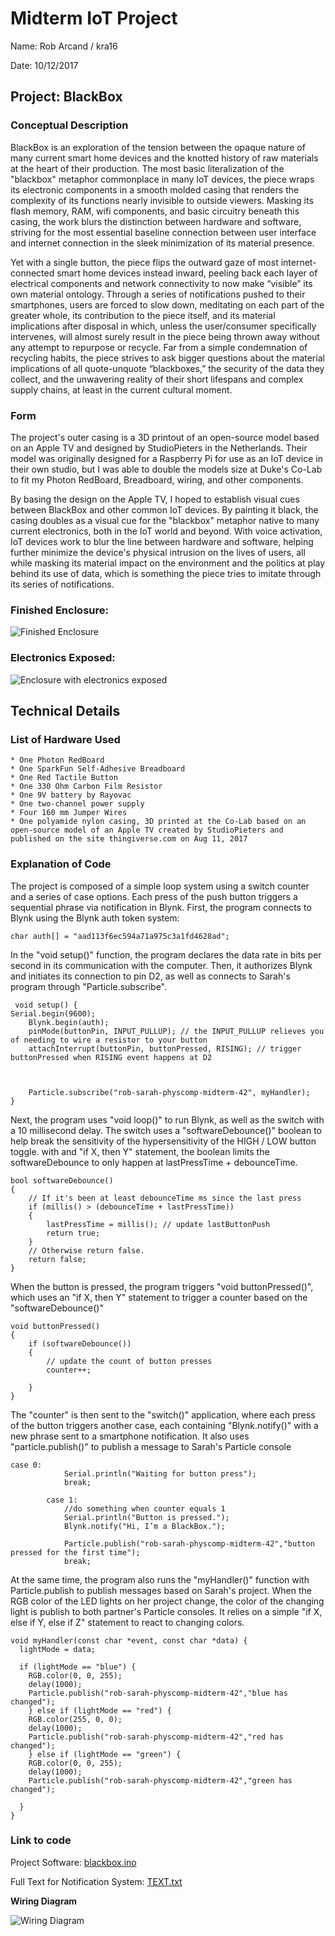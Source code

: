 # Midterm IoT Project

Name: Rob Arcand / kra16

Date: 10/12/2017

## Project: BlackBox

### Conceptual Description

BlackBox is an exploration of the tension between the opaque nature of many current smart home devices and the knotted history of raw materials at the heart of their production. The most basic literalization of the "blackbox" metaphor commonplace in many IoT devices, the piece wraps its electronic components in a smooth molded casing that renders the complexity of its functions nearly invisible to outside viewers. Masking its flash memory, RAM, wifi components, and basic circuitry beneath this casing, the work blurs the distinction between hardware and software, striving for the most essential baseline connection between user interface and internet connection in the sleek minimization of its material presence.

Yet with a single button, the piece flips the outward gaze of most internet-connected smart home devices instead inward, peeling back each layer of electrical components and network connectivity to now make “visible” its own material ontology. Through a series of notifications pushed to their smartphones, users are forced to slow down, meditating on each part of the greater whole, its contribution to the piece itself, and its material implications after disposal in which, unless the user/consumer specifically intervenes, will almost surely result in the piece being thrown away without any attempt to repurpose or recycle. Far from a simple condemnation of recycling habits, the piece strives to ask bigger questions about the material implications of all quote-unquote “blackboxes,” the security of the data they collect, and the unwavering reality of their short lifespans and complex supply chains, at least in the current cultural moment.

### Form

The project's outer casing is a 3D printout of an open-source model based on an Apple TV and designed by StudioPieters in the Netherlands. Their model was originally designed for a Raspberry Pi for use as an IoT device in their own studio, but I was able to double the models size at Duke's Co-Lab to fit my Photon RedBoard, Breadboard, wiring, and other components.

By basing the design on the Apple TV, I hoped to establish visual cues between BlackBox and other common IoT devices. By painting it black, the casing doubles as a visual cue for the "blackbox" metaphor native to many current electronics, both in the IoT world and beyond. With voice activation, IoT devices work to blur the line between hardware and software, helping further minimize the device's physical intrusion on the lives of users, all while masking its material impact on the environment and the politics at play behind its use of data, which is something the piece tries to imitate through its series of notifications.

### Finished Enclosure:

![Finished Enclosure](enclosed.jpg)

### Electronics Exposed:

![Enclosure with electronics exposed](exposed.jpg)

## Technical Details

### List of Hardware Used
	* One Photon RedBoard
	* One SparkFun Self-Adhesive Breadboard
	* One Red Tactile Button
	* One 330 Ohm Carbon Film Resistor
	* One 9V battery by Rayovac
	* One two-channel power supply
	* Four 160 mm Jumper Wires
	* One polyamide nylon casing, 3D printed at the Co-Lab based on an open-source model of an Apple TV created by StudioPieters and published on the site thingiverse.com on Aug 11, 2017
	
### Explanation of Code

The project is composed of a simple loop system using a switch counter and a series of case options. Each press of the push button triggers a sequential phrase via notification in Blynk. First, the program connects to Blynk using the Blynk auth token system:

```
char auth[] = "aad113f6ec594a71a975c3a1fd4628ad";
```

In the "void setup()" function, the program declares the data rate in bits per second in its communication with the computer. Then, it authorizes Blynk and initiates its connection to pin D2, as well as connects to Sarah's program through "Particle.subscribe".

```
 void setup() {
Serial.begin(9600);
    Blynk.begin(auth);
    pinMode(buttonPin, INPUT_PULLUP); // the INPUT_PULLUP relieves you of needing to wire a resistor to your button
    attachInterrupt(buttonPin, buttonPressed, RISING); // trigger buttonPressed when RISING event happens at D2
    
    
    
    Particle.subscribe("rob-sarah-physcomp-midterm-42", myHandler);
}
```

Next, the program uses "void loop()" to run Blynk, as well as the switch with a 10 millisecond delay. The switch uses a "softwareDebounce()" boolean to help break the sensitivity of the hypersensitivity of the HIGH / LOW button toggle. with and "if X, then Y" statement, the boolean limits the softwareDebounce to only happen at lastPressTime + debounceTime.

```
bool softwareDebounce()
{
    // If it's been at least debounceTime ms since the last press
    if (millis() > (debounceTime + lastPressTime))
    {
        lastPressTime = millis(); // update lastButtonPush
        return true;
    }
    // Otherwise return false.
    return false;
}
```

When the button is pressed, the program triggers "void buttonPressed()", which uses an "if X, then Y" statement to trigger a counter based on the "softwareDebounce()"

```
void buttonPressed()
{
    if (softwareDebounce())
    {
        // update the count of button presses
        counter++;
        
    }
}
```

The "counter" is then sent to the "switch()" application, where each press of the button triggers another case, each containing "Blynk.notify()" with a new phrase sent to a smartphone notification. It also uses "particle.publish()" to publish a message to Sarah's Particle console

```
case 0:
            Serial.println("Waiting for button press");
            break;
        
        case 1:
            //do something when counter equals 1
            Serial.println("Button is pressed.");
            Blynk.notify("Hi, I’m a BlackBox.");
            
            Particle.publish("rob-sarah-physcomp-midterm-42","button pressed for the first time");
            break;
```
At the same time, the program also runs the "myHandler()" function with Particle.publish to publish messages based on Sarah's project. When the RGB color of the LED lights on her project change, the color of the changing light is publish to both partner's Particle consoles. It relies on a simple "if X, else if Y, else if Z" statement to react to changing colors.
```
void myHandler(const char *event, const char *data) {
  lightMode = data;

  if (lightMode == "blue") {
    RGB.color(0, 0, 255);
    delay(1000);
    Particle.publish("rob-sarah-physcomp-midterm-42","blue has changed");
    } else if (lightMode == "red") {
    RGB.color(255, 0, 0);
    delay(1000);
    Particle.publish("rob-sarah-physcomp-midterm-42","red has changed");
    } else if (lightMode == "green") {
    RGB.color(0, 0, 255);
    delay(1000);
    Particle.publish("rob-sarah-physcomp-midterm-42","green has changed");
    
  }
}
```
### Link to code 

Project Software: [blackbox.ino](blackbox.ino)

Full Text for Notification System: [TEXT.txt](TEXT.txt)

**Wiring Diagram**

![Wiring Diagram](wiring_diagram.jpg)
